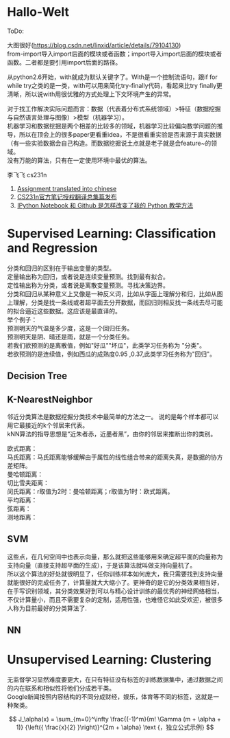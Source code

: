 # Hallo-Welt
ToDo:  

大图很好(https://blog.csdn.net/linxid/article/details/79104130)  
from-import导入import后面的模块或者函数；import导入import后面的模块或者函数。二者都是要引用import后面的路径。  

从python2.6开始，with就成为默认关键字了。With是一个控制流语句，跟if for while try之类的是一类，with可以用来简化try-finally代码，看起来比try finally更清晰，所以说with用很优雅的方式处理上下文环境产生的异常。  

对于找工作解决实际问题而言：数据（代表着分布式系统领域）>特征（数据挖掘与自然语言处理与图像）>模型（机器学习）。  
机器学习和数据挖掘是两个相差的比较多的领域，机器学习比较偏向数学问题的推导，所以在顶会上的很多paper更看重idea，不是很看重实验是否来源于真实数据（有一些实验数据会自己构造。而数据挖掘说土点就是老子就是会feature~的领域。  
没有万能的算法，只有在一定使用环境中最优的算法。  

李飞飞 cs231n

1. [Assignment translated into chinese](http://op.inews.qq.com/m/20180207A0GNWA00?refer=100000355&chl_code=kb_news_tech&h=0)  
2. [CS231n官方笔记授权翻译总集篇发布](https://zhuanlan.zhihu.com/p/21930884)  
3. [IPython Notebook 和 Github 是怎样改变了我的 Python 教学方法](https://wenku.baidu.com/view/08d5391c7275a417866fb84ae45c3b3566ecdd44.html)  

# Supervised Learning: Classification and Regression 
分类和回归的区别在于输出变量的类型。  
定量输出称为回归，或者说是连续变量预测。找到最有拟合。  
定性输出称为分类，或者说是离散变量预测。寻找决策边界。  
分类和回归从某种意义上又像是一种反义词，比如从字面上理解分和归，比如从图上理解，分类是找一条线或者超平面去分开数据，而回归则相反找一条线去尽可能的拟合逼近这些数据。这应该是最直译的。  
举个例子：  
预测明天的气温是多少度，这是一个回归任务。  
预测明天是阴、晴还是雨，就是一个分类任务。  
若我们欲预测的是离散值，例如"好瓜""坏瓜"，此类学习任务称为 "分类"。  
若欲预测的是连续值，例如西瓜的成熟度0.95 ,0.37,此类学习任务称为"回归"。  

## Decision Tree  

## K-NearestNeighbor  
邻近分类算法是数据挖掘分类技术中最简单的方法之一。 说的是每个样本都可以用它最接近的k个邻居来代表。  
kNN算法的指导思想是“近朱者赤，近墨者黑”，由你的邻居来推断出你的类别。 

欧式距离：  
马氏距离：马氏距离能够缓解由于属性的线性组合带来的距离失真，是数据的协方差矩阵。  
曼哈顿距离：  
切比雪夫距离：  
闵氏距离：r取值为2时：曼哈顿距离；r取值为1时：欧式距离。   
平均距离：  
弦距离：  
测地距离：  

## SVM  
这些点，在几何空间中也表示向量，那么就把这些能够用来确定超平面的向量称为支持向量（直接支持超平面的生成），于是该算法就叫做支持向量机了。   
所以这个算法的好处就很明显了，任你训练样本如何庞大，我只需要找到支持向量就能很好的完成任务了，计算量就大大缩小了。更神奇的是它的分类效果相当好，在手写识别领域，其分类效果好到可以与精心设计训练的最优秀的神经网络相当，不仅计算量小，而且不需要复杂的定制，适用性强，也难怪它如此受欢迎，被很多人称为目前最好的分类算法了.  

## NN  


# Unsupervised Learning: Clustering
无监督学习显然难度要更大，在只有特征没有标签的训练数据集中，通过数据之间的内在联系和相似性将他们分成若干类。    
Google新闻按照内容结构的不同分成财经，娱乐，体育等不同的标签，这就是一种聚类。   

$$ J_\alpha(x) = \sum_{m=0}^\infty \frac{(-1)^m}{m! \Gamma (m + \alpha + 1)} {\left({ \frac{x}{2} }\right)}^{2m + \alpha} \text {，独立公式示例} $$  


